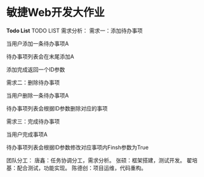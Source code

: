 # 敏捷Web开发大作业

**Todo List**
TODO LIST 需求分析：
需求一：添加待办事项

当用户添加一条待办事项A

待办事项列表会在末尾添加A

添加完成返回一个ID参数

需求二：删除待办事项

当用户删除一条待办事项A

待办事项列表会根据ID参数删除对应的事项

需求三：完成待办事项

当用户完成事项A

待办事项列表会根据ID参数修改对应事项内Finsh参数为True

团队分工：
唐鑫：任务协调分工，需求分析。
张硕：框架搭建，测试开发。
翟培基：配合测试，功能实现。
陈德创：项目运维，代码重构。
